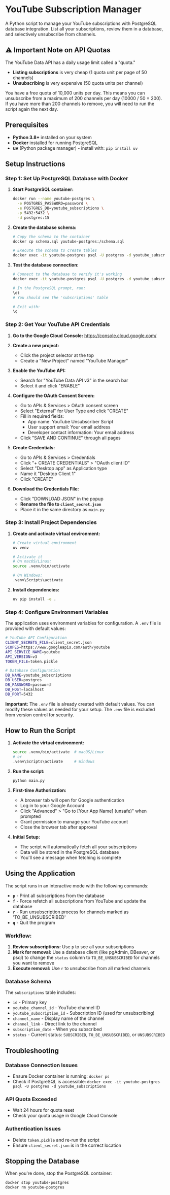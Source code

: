 # YouTube Subscription Manager

A Python script to manage your YouTube subscriptions with PostgreSQL database integration. List all your subscriptions, review them in a database, and selectively unsubscribe from channels.

## ⚠️ Important Note on API Quotas

The YouTube Data API has a daily usage limit called a "quota."

- **Listing subscriptions** is very cheap (1 quota unit per page of 50 channels)
- **Unsubscribing** is very expensive (50 quota units per channel)

You have a free quota of 10,000 units per day. This means you can unsubscribe from a maximum of 200 channels per day (10000 / 50 = 200). If you have more than 200 channels to remove, you will need to run the script again the next day.

## Prerequisites

- **Python 3.8+** installed on your system
- **Docker** installed for running PostgreSQL
- **uv** (Python package manager) - install with: `pip install uv`

## Setup Instructions

### Step 1: Set Up PostgreSQL Database with Docker

1. **Start PostgreSQL container:**
   ```bash
   docker run --name youtube-postgres \
     -e POSTGRES_PASSWORD=password \
     -e POSTGRES_DB=youtube_subscriptions \
     -p 5432:5432 \
     -d postgres:15
   ```

2. **Create the database schema:**
   ```bash
   # Copy the schema to the container
   docker cp schema.sql youtube-postgres:/schema.sql
   
   # Execute the schema to create tables
   docker exec -it youtube-postgres psql -U postgres -d youtube_subscriptions -f /schema.sql
   ```

3. **Test the database connection:**
   ```bash
   # Connect to the database to verify it's working
   docker exec -it youtube-postgres psql -U postgres -d youtube_subscriptions
   
   # In the PostgreSQL prompt, run:
   \dt
   # You should see the 'subscriptions' table
   
   # Exit with:
   \q
   ```

### Step 2: Get Your YouTube API Credentials

1. **Go to the Google Cloud Console:** https://console.cloud.google.com/

2. **Create a new project:**
   - Click the project selector at the top
   - Create a "New Project" named "YouTube Manager"

3. **Enable the YouTube API:**
   - Search for "YouTube Data API v3" in the search bar
   - Select it and click "ENABLE"

4. **Configure the OAuth Consent Screen:**
   - Go to APIs & Services > OAuth consent screen
   - Select "External" for User Type and click "CREATE"
   - Fill in required fields:
     - App name: YouTube Unsubscriber Script
     - User support email: Your email address
     - Developer contact information: Your email address
   - Click "SAVE AND CONTINUE" through all pages

5. **Create Credentials:**
   - Go to APIs & Services > Credentials
   - Click "+ CREATE CREDENTIALS" > "OAuth client ID"
   - Select "Desktop app" as Application type
   - Name it "Desktop Client 1"
   - Click "CREATE"

6. **Download the Credentials File:**
   - Click "DOWNLOAD JSON" in the popup
   - **Rename the file to `client_secret.json`**
   - Place it in the same directory as `main.py`

### Step 3: Install Project Dependencies

1. **Create and activate virtual environment:**
   ```bash
   # Create virtual environment
   uv venv
   
   # Activate it
   # On macOS/Linux:
   source .venv/bin/activate
   
   # On Windows:
   .venv\Scripts\activate
   ```

2. **Install dependencies:**
   ```bash
   uv pip install -e .
   ```

### Step 4: Configure Environment Variables

The application uses environment variables for configuration. A `.env` file is provided with default values:

```bash
# YouTube API Configuration
CLIENT_SECRETS_FILE=client_secret.json
SCOPES=https://www.googleapis.com/auth/youtube
API_SERVICE_NAME=youtube
API_VERSION=v3
TOKEN_FILE=token.pickle

# Database Configuration
DB_NAME=youtube_subscriptions
DB_USER=postgres
DB_PASSWORD=password
DB_HOST=localhost
DB_PORT=5432
```

**Important:** The `.env` file is already created with default values. You can modify these values as needed for your setup. The `.env` file is excluded from version control for security.

## How to Run the Script

1. **Activate the virtual environment:**
   ```bash
   source .venv/bin/activate  # macOS/Linux
   # or
   .venv\Scripts\activate     # Windows
   ```

2. **Run the script:**
   ```bash
   python main.py
   ```

3. **First-time Authorization:**
   - A browser tab will open for Google authentication
   - Log in to your Google Account
   - Click "Advanced" > "Go to [Your App Name] (unsafe)" when prompted
   - Grant permission to manage your YouTube account
   - Close the browser tab after approval

4. **Initial Setup:**
   - The script will automatically fetch all your subscriptions
   - Data will be stored in the PostgreSQL database
   - You'll see a message when fetching is complete

## Using the Application

The script runs in an interactive mode with the following commands:

- **`p`** - Print all subscriptions from the database
- **`f`** - Force refetch all subscriptions from YouTube and update the database
- **`r`** - Run unsubscription process for channels marked as 'TO_BE_UNSUBSCRIBED'
- **`q`** - Quit the program

### Workflow:

1. **Review subscriptions:** Use `p` to see all your subscriptions
2. **Mark for removal:** Use a database client (like pgAdmin, DBeaver, or psql) to change the `status` column to `TO_BE_UNSUBSCRIBED` for channels you want to remove
3. **Execute removal:** Use `r` to unsubscribe from all marked channels

### Database Schema

The `subscriptions` table includes:
- `id` - Primary key
- `youtube_channel_id` - YouTube channel ID
- `youtube_subscription_id` - Subscription ID (used for unsubscribing)
- `channel_name` - Display name of the channel
- `channel_link` - Direct link to the channel
- `subscription_date` - When you subscribed
- `status` - Current status: `SUBSCRIBED`, `TO_BE_UNSUBSCRIBED`, or `UNSUBSCRIBED`

## Troubleshooting

### Database Connection Issues
- Ensure Docker container is running: `docker ps`
- Check if PostgreSQL is accessible: `docker exec -it youtube-postgres psql -U postgres -d youtube_subscriptions`

### API Quota Exceeded
- Wait 24 hours for quota reset
- Check your quota usage in Google Cloud Console

### Authentication Issues
- Delete `token.pickle` and re-run the script
- Ensure `client_secret.json` is in the correct location

## Stopping the Database

When you're done, stop the PostgreSQL container:

```bash
docker stop youtube-postgres
docker rm youtube-postgres
```